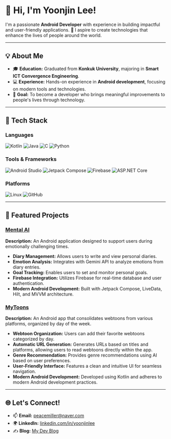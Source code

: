 # 👋 Hi, I'm Yoonjin Lee!

I'm a passionate **Android Developer** with experience in building impactful and user-friendly applications. 🚀 I aspire to create technologies that enhance the lives of people around the world.

---

## 💡 About Me

- 🎓 **Education:** Graduated from **Konkuk University**, majoring in **Smart ICT Convergence Engineering**.
- 💻 **Experience:** Hands-on experience in **Android development**, focusing on modern tools and technologies.
- 🌟 **Goal:** To become a developer who brings meaningful improvements to people's lives through technology.

---

## 🔧 Tech Stack

### Languages
![Kotlin](https://img.shields.io/badge/Kotlin-7F52FF?style=flat-square&logo=kotlin&logoColor=white)
![Java](https://img.shields.io/badge/Java-007396?style=flat-square&logo=java&logoColor=white)
![C](https://img.shields.io/badge/C-A8B9CC?style=flat-square&logo=c&logoColor=white)
![Python](https://img.shields.io/badge/Python-3776AB?style=flat-square&logo=python&logoColor=white)

### Tools & Frameworks
![Android Studio](https://img.shields.io/badge/Android%20Studio-3DDC84?style=flat-square&logo=android-studio&logoColor=white)
![Jetpack Compose](https://img.shields.io/badge/Jetpack%20Compose-4285F4?style=flat-square&logo=jetpackcompose&logoColor=white)
![Firebase](https://img.shields.io/badge/Firebase-FFCA28?style=flat-square&logo=firebase&logoColor=black)
![ASP.NET Core](https://img.shields.io/badge/ASP.NET%20Core-512BD4?style=flat-square&logo=dotnet&logoColor=white)

### Platforms
![Linux](https://img.shields.io/badge/Linux-FCC624?style=flat-square&logo=linux&logoColor=black)
![GitHub](https://img.shields.io/badge/GitHub-181717?style=flat-square&logo=github&logoColor=white)

---

## 📂 Featured Projects

### [Mental AI](https://github.com/Yoonjin-Lee/mental-ai)  
**Description:** An Android application designed to support users during emotionally challenging times.  
- **Diary Management:** Allows users to write and view personal diaries.  
- **Emotion Analysis:** Integrates with Gemini API to analyze emotions from diary entries.  
- **Goal Tracking:** Enables users to set and monitor personal goals.  
- **Firebase Integration:** Utilizes Firebase for real-time database and user authentication.  
- **Modern Android Development:** Built with Jetpack Compose, LiveData, Hilt, and MVVM architecture.  

### [MyToons](https://github.com/Yoonjin-Lee/webtoon)  
**Description:** An Android app that consolidates webtoons from various platforms, organized by day of the week.  
- **Webtoon Organization:** Users can add their favorite webtoons categorized by day.  
- **Automatic URL Generation:** Generates URLs based on titles and platforms, allowing users to read webtoons directly within the app.  
- **Genre Recommendation:** Provides genre recommendations using AI based on user preferences.  
- **User-Friendly Interface:** Features a clean and intuitive UI for seamless navigation.  
- **Modern Android Development:** Developed using Kotlin and adheres to modern Android development practices.  

---

## 🌐 Let's Connect!

- 📫 **Email:** [peacemiller@naver.com](mailto:peacemiller@naver.com)
- 🌍 **LinkedIn:** [linkedin.com/in/yoonjinlee](https://www.linkedin.com/in/yoonjin-lee-kr/)
- ✍️ **Blog:** [My Dev Blog](https://yoonjin-blog.vercel.app/)

